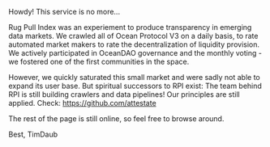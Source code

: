 Howdy! This service is no more...

Rug Pull Index was an experiement to produce transparency in emerging data markets. We crawled all of Ocean Protocol V3 on a daily basis, to rate automated market makers to rate the decentralization of liquidity provision. We actively participated in OceanDAO governance and the monthly voting - we fostered one of the first communities in the space.

However, we quickly saturated this small market and were sadly not able to expand its user base. But spiritual successors to RPI exist: The team behind RPI is still building crawlers and data pipelines! Our principles are still applied. Check: https://github.com/attestate

The rest of the page is still online, so feel free to browse around.

Best, TimDaub
